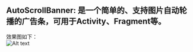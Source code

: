 ## AutoScrollBanner: 是一个简单的、支持图片自动轮播的广告条，可用于Activity、Fragment等。
效果图如下：   
![Alt text](/Screens/animation.gif)
